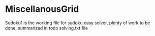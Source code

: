 # MiscellanousGrid
Sudoku1 is the working file for sudoku easy solver, plenty of work to be done, summarized in todo solving.txt file
